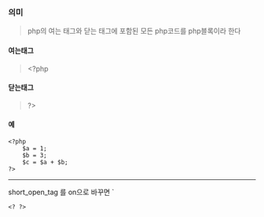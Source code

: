 ### 의미
> php의 여는 태그와 닫는 태그에 포함된 모든 php코드를 php블록이라 한다

#### 여는태그
> \<?php

#### 닫는태그
> \?>

#### 예
```
<?php  
	$a = 1;
	$b = 3;
	$c = $a + $b;
?>
```

---

short_open_tag 를 on으로 바꾸면 
`
```
<? ?>
```
